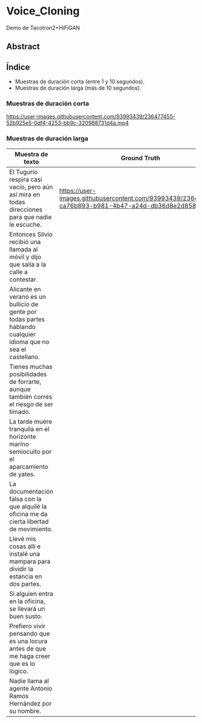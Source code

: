 # Voice_Cloning
Demo de Tacotron2+HiFiGAN


## Abstract



## Índice
 * Muestras de duración corta (entre 1 y 10 segundos).
 * Muestras de duración larga (más de 10 segundos).



### Muestras de duración corta 







https://user-images.githubusercontent.com/93993439/236477455-52b925e5-0df4-4253-bb9c-320988731d4a.mp4




### Muestras de duración larga

| Muestra de texto                                                                                                | Ground Truth| Tacotron2+HiFiGAN |
|-----------------------------------------------------------------------------------------------------------------|-------------|-------------------|
| El Tugurio respira casi vacío, pero aún así mira en todas direcciones para que nadie le escuche.                |https://user-images.githubusercontent.com/93993439/236477392-ca76b893-b981-4b47-a24d-db36d8e2d858.mp4|                   |
| Entonces Silvio recibió una llamada al móvil y dijo que salía a la calle a contestar.                           |             |                   |
| Alicante en verano es un bullicio de gente por todas partes hablando cualquier idioma que no sea el castellano. |             |                   |
| Tienes muchas posibilidades de forrarte, aunque también corres el riesgo de ser timado.                         |             |                   |
| La tarde muere tranquila en el horizonte marino semioculto por el aparcamiento de yates.                        |             |                   |
| La documentación falsa con la que alquilé la oficina me da cierta libertad de movimiento.                       |             |                   |
| Llevé mis cosas allí e instalé una mampara para dividir la estancia en dos partes.                              |             |                   |
| Si alguien entra en la oficina, se llevará un buen susto.                                                       |             |                   |
| Prefiero vivir pensando que es una locura antes de que me haga creer que es lo lógico.                          |             |                   |
| Nadie llama al agente Antonio Ramos Hernández por su nombre.                                                    |             |                   |

